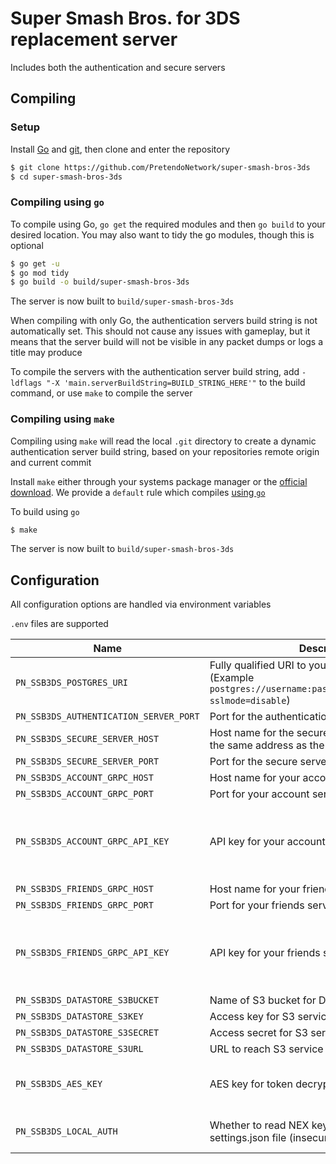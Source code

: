# Super Smash Bros. for 3DS replacement server
Includes both the authentication and secure servers

## Compiling

### Setup
Install [Go](https://go.dev/doc/install) and [git](https://git-scm.com/downloads), then clone and enter the repository

```bash
$ git clone https://github.com/PretendoNetwork/super-smash-bros-3ds
$ cd super-smash-bros-3ds
```

### Compiling using `go`
To compile using Go, `go get` the required modules and then `go build` to your desired location. You may also want to tidy the go modules, though this is optional

```bash
$ go get -u
$ go mod tidy
$ go build -o build/super-smash-bros-3ds
```

The server is now built to `build/super-smash-bros-3ds`

When compiling with only Go, the authentication servers build string is not automatically set. This should not cause any issues with gameplay, but it means that the server build will not be visible in any packet dumps or logs a title may produce

To compile the servers with the authentication server build string, add `-ldflags "-X 'main.serverBuildString=BUILD_STRING_HERE'"` to the build command, or use `make` to compile the server

### Compiling using `make`
Compiling using `make` will read the local `.git` directory to create a dynamic authentication server build string, based on your repositories remote origin and current commit

Install `make` either through your systems package manager or the [official download](https://www.gnu.org/software/make/). We provide a `default` rule which compiles [using `go`](#compiling-using-go)

To build using `go`

```bash
$ make
```

The server is now built to `build/super-smash-bros-3ds`

## Configuration
All configuration options are handled via environment variables

`.env` files are supported

| Name                                   | Description                                                                                                           | Required                            |
|----------------------------------------|-----------------------------------------------------------------------------------------------------------------------|-------------------------------------|
| `PN_SSB3DS_POSTGRES_URI`               | Fully qualified URI to your Postgres server (Example `postgres://username:password@localhost/ssb3ds?sslmode=disable`) | Yes                                 |
| `PN_SSB3DS_AUTHENTICATION_SERVER_PORT` | Port for the authentication server                                                                                    | Yes                                 |
| `PN_SSB3DS_SECURE_SERVER_HOST`         | Host name for the secure server (should point to the same address as the authentication server)                       | Yes                                 |
| `PN_SSB3DS_SECURE_SERVER_PORT`         | Port for the secure server                                                                                            | Yes                                 |
| `PN_SSB3DS_ACCOUNT_GRPC_HOST`          | Host name for your account server gRPC service                                                                        | Yes                                 |
| `PN_SSB3DS_ACCOUNT_GRPC_PORT`          | Port for your account server gRPC service                                                                             | Yes                                 |
| `PN_SSB3DS_ACCOUNT_GRPC_API_KEY`       | API key for your account server gRPC service                                                                          | No (Assumed to be an open gRPC API) |
| `PN_SSB3DS_FRIENDS_GRPC_HOST`          | Host name for your friends server gRPC service                                                                        | Yes                                 |
| `PN_SSB3DS_FRIENDS_GRPC_PORT`          | Port for your friends server gRPC service                                                                             | Yes                                 |
| `PN_SSB3DS_FRIENDS_GRPC_API_KEY`       | API key for your friends server gRPC service                                                                          | No (Assumed to be an open gRPC API) |
| `PN_SSB3DS_DATASTORE_S3BUCKET`         | Name of S3 bucket for DataStore storage                                                                               | Yes                                 |
| `PN_SSB3DS_DATASTORE_S3KEY`            | Access key for S3 service                                                                                             | Yes                                 |
| `PN_SSB3DS_DATASTORE_S3SECRET`         | Access secret for S3 service                                                                                          | Yes                                 |
| `PN_SSB3DS_DATASTORE_S3URL`            | URL to reach S3 service                                                                                               | Yes                                 |
| `PN_SSB3DS_AES_KEY`                    | AES key for token decryption                                                                                          | Yes (unless local auth used)        |
| `PN_SSB3DS_LOCAL_AUTH`                 | Whether to read NEX keys from a local settings.json file (insecure!)                                                  | No (Assumed false)                  |